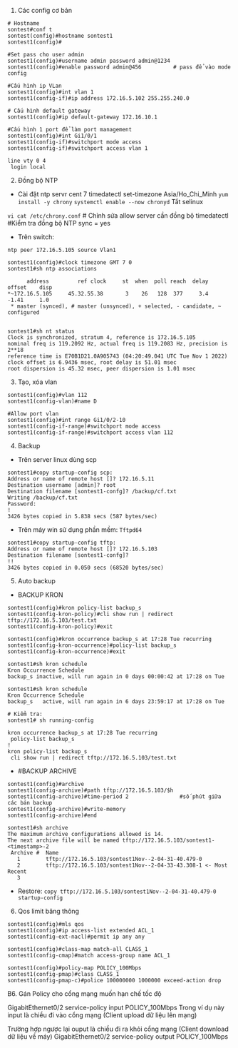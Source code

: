 1. Các config cơ bản

```
# Hostname
sontest#conf t
sontest(config)#hostname sontest1
sontest1(config)#

#Set pass cho user admin 
sontest1(config)#username admin password admin@1234
sontest1(config)#enable password admin@456          # pass để vào mode config

#Cấu hình ip VLan
sontest1(config)#int vlan 1
sontest1(config-if)#ip address 172.16.5.102 255.255.240.0

# Cấu hình default gateway
sontest1(config)#ip default-gateway 172.16.10.1

#Cấu hình 1 port để làm port management 
sontest1(config)#int Gi1/0/1
sontest1(config-if)#switchport mode access
sontest1(config-if)#switchport access vlan 1
```

```
line vty 0 4
 login local

```


2. Đồng bộ NTP

- Cài đặt ntp servr cent 7
timedatectl set-timezone Asia/Ho_Chi_Minh
`yum install -y chrony`
`systemctl enable --now chronyd`
Tắt selinux

`vi cat /etc/chrony.conf`  # Chỉnh sửa allow server cần đồng bộ
timedatectl #Kiểm tra đồng bộ NTP sync = yes

- Trên switch:

```
ntp peer 172.16.5.105 source Vlan1

sontest1(config)#clock timezone GMT 7 0
sontest1#sh ntp associations

      address         ref clock     st  when  poll reach  delay  offset    disp
*~172.16.5.105     45.32.55.38       3    26   128  377     3.4   -1.41     1.0
 * master (synced), # master (unsynced), + selected, - candidate, ~ configured


sontest1#sh nt status
Clock is synchronized, stratum 4, reference is 172.16.5.105
nominal freq is 119.2092 Hz, actual freq is 119.2083 Hz, precision is 2**18
reference time is E70B1D21.0A905743 (04:20:49.041 UTC Tue Nov 1 2022)
clock offset is 6.9436 msec, root delay is 51.01 msec
root dispersion is 45.32 msec, peer dispersion is 1.01 msec
```

3. Tạo, xóa vlan

```
sontest1(config)#vlan 112
sontest1(config-vlan)#name D

#Allow port vlan
sontest1(config)#int range Gi1/0/2-10
sontest1(config-if-range)#switchport mode access
sontest1(config-if-range)#switchport access vlan 112
```

4. Backup

- Trên server linux dùng scp
```
sontest1#copy startup-config scp:
Address or name of remote host []? 172.16.5.11
Destination username [admin]? root
Destination filename [sontest1-confg]? /backup/cf.txt
Writing /backup/cf.txt
Password:
!
3426 bytes copied in 5.838 secs (587 bytes/sec)
```

- Trên máy win sử dụng phần mềm: `Tftpd64`

```
sontest1#copy startup-config tftp:
Address or name of remote host []? 172.16.5.103
Destination filename [sontest1-confg]?
!!
3426 bytes copied in 0.050 secs (68520 bytes/sec)
```

5. Auto backup

- BACKUP KRON
```
sontest1(config)#kron policy-list backup_s
sontest1(config-kron-policy)#cli show run | redirect tftp://172.16.5.103/test.txt
sontest1(config-kron-policy)#exit

sontest1(config)#kron occurrence backup_s at 17:28 Tue recurring
sontest1(config-kron-occurrence)#policy-list backup_s
sontest1(config-kron-occurrence)#exit

sontest1#sh kron schedule
Kron Occurrence Schedule
backup_s inactive, will run again in 0 days 00:00:42 at 17:28 on Tue

sontest1#sh kron schedule
Kron Occurrence Schedule
backup_s   active, will run again in 6 days 23:59:17 at 17:28 on Tue

# Kiểm tra: 
sontest1# sh running-config

kron occurrence backup_s at 17:28 Tue recurring
 policy-list backup_s
!
kron policy-list backup_s
 cli show run | redirect tftp://172.16.5.103/test.txt

```

- #BACKUP ARCHIVE

```
sontest1(config)#archive
sontest1(config-archive)#path tftp://172.16.5.103/$h
sontest1(config-archive)#time-period 2                #số phút giữa các bản backup
sontest1(config-archive)#write-memory
sontest1(config-archive)#end

sontest1#sh archive
The maximum archive configurations allowed is 14.
The next archive file will be named tftp://172.16.5.103/sontest1-<timestamp>-2
 Archive #  Name
   1        tftp://172.16.5.103/sontest1Nov--2-04-31-40.479-0
   2        tftp://172.16.5.103/sontest1Nov--2-04-33-43.308-1 <- Most Recent
   3
```

  - Restore:
  `copy tftp://172.16.5.103/sontest1Nov--2-04-31-40.479-0 startup-config`


6. Qos limit băng thông

```
sontest1(config)#mls qos
sontest1(config)#ip access-list extended ACL_1
sontest1(config-ext-nacl)#permit ip any any

sontest1(config)#class-map match-all CLASS_1
sontest1(config-cmap)#match access-group name ACL_1

sontest1(config)#policy-map POLICY_100Mbps
sontest1(config-pmap)#class CLASS_1
sontest1(config-pmap-c)#police 100000000 1000000 exceed-action drop

```
B6. Gán Policy cho cổng mạng muốn hạn chế tốc độ

GigabitEthernet0/2
service-policy input POLICY_100Mbps
Trong ví dụ này input là chiều đi vào cổng mạng (Client upload dữ liệu lên mạng)

Trường hợp ngược lại ouput là chiều đi ra khỏi cổng mạng (Client download dữ liệu về máy)
GigabitEthernet0/2
service-policy output POLICY_100Mbps